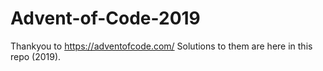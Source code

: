 # Advent-of-Code-2019
Thankyou to https://adventofcode.com/
Solutions to them are here in this repo (2019).
